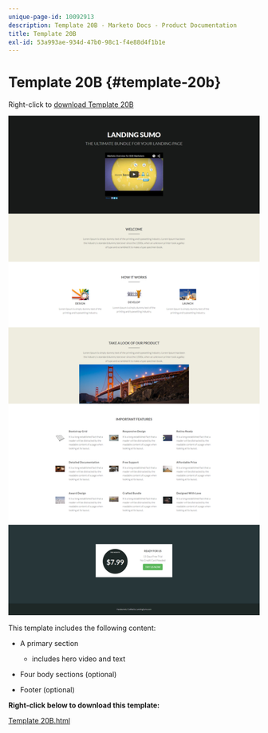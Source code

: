 ```yaml
---
unique-page-id: 10092913
description: Template 20B - Marketo Docs - Product Documentation
title: Template 20B
exl-id: 53a993ae-934d-47b0-98c1-f4e88d4f1b1e
---
```

# Template 20B {#template-20b}

Right-click to [download Template 20B](https://experienceleague.adobe.com/landing/marketo/lp-templates/template-20b.html)

![](assets/template-20b.png)

This template includes the following content:

* A primary section

    * includes hero video and text

* Four body sections (optional)
* Footer (optional)

**Right-click below to download this template:**

[Template 20B.html](https://experienceleague.adobe.com/landing/marketo/lp-templates/template-20b.html)

